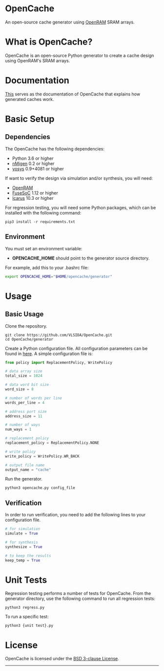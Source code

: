 # OpenCache
An open-source cache generator using [OpenRAM] SRAM arrays.

# What is OpenCache?
OpenCache is an open-source Python generator to create a cache design using OpenRAM's SRAM arrays.

# Documentation
[This](./docs/Overview.rst) serves as the documentation of OpenCache that explains how generated caches work.

# Basic Setup
## Dependencies
The OpenCache has the following dependencies:
+ Python 3.6 or higher
+ [nMigen] 0.2 or higher
+ [yosys] 0.9+4081 or higher

If want to verify the design via simulation and/or synthesis, you will need:
+ [OpenRAM]
+ [FuseSoC] 1.12 or higher
+ [Icarus] 10.3 or higher

For regression testing, you will need some Python packages, which can be installed with the following command:
```
pip3 install -r requirements.txt
```

## Environment
You must set an environment variable: 
+ **OPENCACHE\_HOME** should point to the generator source directory. 

For example, add this to your .bashrc file:

```bash
export OPENCACHE_HOME="$HOME/opencache/generator"
```

# Usage
## Basic Usage
Clone the repository.
```
git clone https://github.com/VLSIDA/OpenCache.git
cd OpenCache/generator
```
Create a Python configuration file. All configuration parameters can be found in [here](./docs/Parameter.rst).
A simple configuration file is:
```python
from policy import ReplacementPolicy, WritePolicy

# data array size
total_size = 1024

# data word bit size
word_size = 8

# number of words per line
words_per_line = 4

# address port size
address_size = 11

# number of ways
num_ways = 1

# replacement policy
replacement_policy = ReplacementPolicy.NONE

# write policy
write_policy = WritePolicy.WR_BACK

# output file name
output_name = "cache"
```
Run the generator.
```
python3 opencache.py config_file
```

## Verification
In order to run verification, you need to add the following lines to your configuration file.
```python
# for simulation
simulate = True

# for synthesis
synthesize = True

# to keep the results
keep_temp = True
```

# Unit Tests
Regression testing performs a number of tests for OpenCache. From the generator directory, use the following command to run all regression tests:
```
python3 regress.py
```
To run a specific test:
```
python3 {unit test}.py
```

# License
OpenCache is licensed under the [BSD 3-clause License](LICENSE).

* * *

[OpenRAM]: https://github.com/VLSIDA/OpenRAM
[FuseSoC]: https://github.com/olofk/fusesoc
[Icarus]:  https://github.com/steveicarus/iverilog
[yosys]:   https://github.com/YosysHQ/yosys
[nMigen]:  https://github.com/nmigen/nmigen